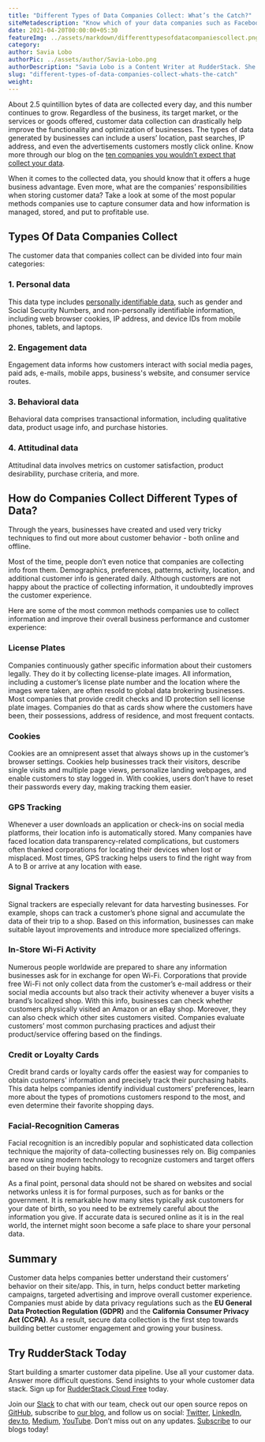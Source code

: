 ```yaml
---
title: "Different Types of Data Companies Collect: What’s the Catch?"
siteMetadescription: "Know which of your data companies such as Facebook, LinkedIn, Amazon, Visa, and so on capture and what do hey do with you data."
date: 2021-04-20T00:00:00+05:30
featureImg: ../assets/markdown/differenttypesofdatacompaniescollect.png
category:
author: Savia Lobo
authorPic: ../assets/author/Savia-Lobo.png
authorDescription: "Savia Lobo is a Content Writer at RudderStack. She is a techie at heart and loves to stay up to date with tech happenings across the globe. If she is not writing or reading, you will find her singing and composing songs."
slug: "different-types-of-data-companies-collect-whats-the-catch"
weight: 
---
```


About 2.5 quintillion bytes of data are collected every day, and this number continues to grow. Regardless of the business, its target market, or the services or goods offered, customer data collection can drastically help improve the functionality and optimization of businesses. The types of data generated by businesses can include a users’ location, past searches, IP address, and even the advertisements customers mostly click online. Know more through our blog on the [ten companies you wouldn’t expect that collect your data](https://rudderstack.com/blog/ten-companies-you-wouldnt-expect-that-collect-consumer-data).

When it comes to the collected data, you should know that it offers a huge business advantage. Even more, what are the companies’ responsibilities when storing customer data? Take a look at some of the most popular methods companies use to capture consumer data and how information is managed, stored, and put to profitable use.


## Types Of Data Companies Collect

The customer data that companies collect can be divided into four main categories:


### 1. Personal data

This data type includes [personally identifiable data](https://rudderstack.com/blog/protect-personally-identifiable-information-pii-using-rudderstack), such as gender and Social Security Numbers, and non-personally identifiable information, including web browser cookies, IP address, and device IDs from mobile phones, tablets, and laptops.


### 2. Engagement data

Engagement data informs how customers interact with social media pages, paid ads, e-mails, mobile apps, business's website, and consumer service routes.


### 3. Behavioral data

Behavioral data comprises transactional information, including qualitative data, product usage info, and purchase histories.


### 4. Attitudinal data

Attitudinal data involves metrics on customer satisfaction, product desirability, purchase criteria, and more.


## How do Companies Collect Different Types of Data?

Through the years, businesses have created and used very tricky techniques to find out more about customer behavior - both online and offline.

Most of the time, people don’t even notice that companies are collecting info from them. Demographics, preferences, patterns, activity, location, and additional customer info is generated daily. Although customers are not happy about the practice of collecting information, it undoubtedly improves the customer experience. 

Here are some of the most common methods companies use to collect information and improve their overall business performance and customer experience:


### License Plates

Companies continuously gather specific information about their customers legally. They do it by collecting license-plate images. All information, including a customer’s license plate number and the location where the images were taken, are often resold to global data brokering businesses. Most companies that provide credit checks and ID protection sell license plate images. Companies do that as cards show where the customers have been, their possessions, address of residence, and most frequent contacts.


### Cookies

Cookies are an omnipresent asset that always shows up in the customer’s browser settings. Cookies help businesses track their visitors, describe single visits and multiple page views, personalize landing webpages, and enable customers to stay logged in. With cookies, users don’t have to reset their passwords every day, making tracking them easier.


### GPS Tracking

Whenever a user downloads an application or check-ins on social media platforms, their location info is automatically stored. Many companies have faced location data transparency-related complications, but customers often thanked corporations for locating their devices when lost or misplaced. Most times, GPS tracking helps users to find the right way from A to B or arrive at any location with ease.


### Signal Trackers

Signal trackers are especially relevant for data harvesting businesses. For example, shops can track a customer’s phone signal and accumulate the data of their trip to a shop. Based on this information, businesses can make suitable layout improvements and introduce more specialized offerings.


### In-Store Wi-Fi Activity

Numerous people worldwide are prepared to share any information businesses ask for in exchange for open Wi-Fi. Corporations that provide free Wi-Fi not only collect data from the customer’s e-mail address or their social media accounts but also track their activity whenever a buyer visits a brand’s localized shop. With this info, businesses can check whether customers physically visited an Amazon or an eBay shop. Moreover, they can also check which other sites customers visited. Companies evaluate customers’ most common purchasing practices and adjust their product/service offering based on the findings.


### Credit or Loyalty Cards

Credit brand cards or loyalty cards offer the easiest way for companies to obtain customers' information and precisely track their purchasing habits. This data helps companies identify individual customers’ preferences, learn more about the types of promotions customers respond to the most, and even determine their favorite shopping days.


### Facial-Recognition Cameras

Facial recognition is an incredibly popular and sophisticated data collection technique the majority of data-collecting businesses rely on. Big companies are now using modern technology to recognize customers and target offers based on their buying habits. 

As a final point, personal data should not be shared on websites and social networks unless it is for formal purposes, such as for banks or the government. It is remarkable how many sites typically ask customers for your date of birth, so you need to be extremely careful about the information you give. If accurate data is secured online as it is in the real world, the internet might soon become a safe place to share your personal data.


## Summary

Customer data helps companies better understand their customers’ behavior on their site/app. This, in turn, helps conduct better marketing campaigns, targeted advertising and improve overall customer experience. Companies must abide by data privacy regulations such as the **EU General Data Protection Regulation (GDPR)** and the **California Consumer Privacy Act (CCPA)**. As a result, secure data collection is the first step towards building better customer engagement and growing your business.


## Try RudderStack Today

Start building a smarter customer data pipeline. Use all your customer data. Answer more difficult questions. Send insights to your whole customer data stack. Sign up for [RudderStack Cloud Free](https://app.rudderlabs.com/signup?type=freetrial) today.


Join our [Slack](https://resources.rudderstack.com/join-rudderstack-slack) to chat with our team, check out our open source repos on [GitHub](https://github.com/rudderlabs), subscribe to [our blog](https://rudderstack.com/blog/), and follow us on social: [Twitter](https://twitter.com/RudderStack), [LinkedIn](https://www.linkedin.com/company/rudderlabs/), [dev.to](https://dev.to/rudderstack), [Medium](https://rudderstack.medium.com/), [YouTube](https://www.youtube.com/channel/UCgV-B77bV_-LOmKYHw8jvBw). Don’t miss out on any updates. [Subscribe](https://rudderstack.com/blog/) to our blogs today!
